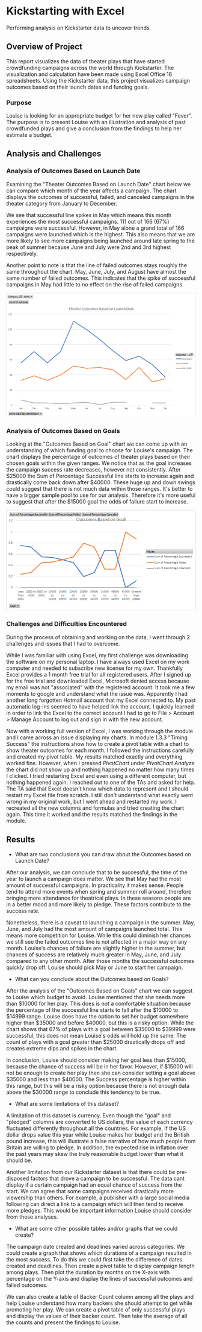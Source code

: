 
# Kickstarting with Excel
Performing analysis on Kickstarter data to uncover trends.

## Overview of Project
This report visualizes the data of theater plays that have started crowdfunding campaigns across the world through Kickstarter. The visualization and calculation have been made using Excel Office 16 spreadsheets. Using the Kickstarter data, this project visualizes campaign outcomes based on their launch dates and funding goals. 

### Purpose
Louise is looking for an appropriate budget for her new play called "Fever". The purpose is to present Louise with an illustration and analysis of past crowdfunded plays and give a conclusion from the findings to help her estimate a budget. 

## Analysis and Challenges
   


### Analysis of Outcomes Based on Launch Date

Examining the "Theater Outcomes Based on Launch Date" chart below we can compare which month of the year affects a campaign. The chart displays the outcomes of successful, failed, and canceled campaigns in the theater category from January to December. 

We see that successful line spikes in May which means this month experiences the most successful campaigns. 111 out of 166 (67%) campaigns were successful. However, in May alone a grand total of 166 campaigns were launched which is the highest. This also means that we are more likely to see more campaigns being launched around late spring to the peak of summer because June and July were 2nd and 3rd highest respectively.

Another point to note is that the line of failed outcomes stays roughly the same throughout the chart. May, June, July, and August have almost the same number of failed outcomes. This indicates that the spike of successful campaigns in May had little to no effect on the rise of failed campaigns. 

![Theater_Outcomes_vs_Launch_Date](https://github.com/XSR700/kickstarter-analysis/blob/main/Theater_Outcomes_vs_Launch_Date.png)


### Analysis of Outcomes Based on Goals

Looking at the "Outcomes Based on Goal" chart we can come up with an understanding of which funding goal to choose for Louise's campaign. The chart displays the percentage of outcomes of theater plays based on their chosen goals within the given ranges. We notice that as the goal increases the campaign success rate decreases, however not consistently. After $25000 the Sum of Percentage Successful line starts to increase again and drastically come back down after $40000. These huge up and down swings could suggest that there is not much data within those ranges. It's better to have a bigger sample pool to use for our analysis. Therefore it's more useful to suggest that after the $15000 goal the odds of failure start to increase.   

![Outcomes_vs_Goals](https://github.com/XSR700/kickstarter-analysis/blob/main/Outcomes_vs_Goals.png)

### Challenges and Difficulties Encountered

During the process of obtaining and working on the data, I went through 2 challenges and issues that I had to overcome. 

While I was familiar with using Excel, my first challenge was downloading the software on my personal laptop. I have always used Excel on my work computer and needed to subscribe new license for my own. Thankfully Excel provides a 1 month free trial for all registered users. After I signed up for the free trial and downloaded Excel, Microsoft denied access because my email was not "associated" with the registered account. It took me a few moments to google and understand what the issue was. Apparently I had another long forgotten Hotmail account that my Excel connected to. My past automatic log-ins seemed to have helped link the account. I quickly learned in order to link the Excel to the correct account I had to go to File > Account > Manage Account to log out and sign in with the new account.

Now with a working full version of Excel, I was working through the module and I came across an issue displaying my charts. In module 1.3.3 "Timing Success" the instructions show how to create a pivot table with a chart to show theater outcomes for each month. I followed the instructions carefully and created my pivot table. My results matched exactly and everything worked fine. However, when I pressed _PivotChart_ under _PivotChart Analyze_ the chart did not show up and nothing happened no matter how many times I clicked. I tried restarting Excel and even using a different computer, but nothing happened again. I reached out to one of the TAs and asked for help. The TA said that Excel doesn't know which data to represent and I should restart my Excel file from scratch. I still don't understand what exactly went wrong in my original work, but I went ahead and restarted my work. I recreated all the new columns and formulas and tried creating the chart again. This time it worked and the results matched the findings in the module.  



## Results

- What are two conclusions you can draw about the Outcomes based on Launch Date?

After our analysis, we can conclude that to be successful, the time of the year to launch a campaign does matter. We see that May had the most amount of successful campaigns. In practicality it makes sense. People tend to attend more events when spring and summer roll around, therefore bringing more attendance for theatrical plays. In these seasons people are in a better mood and more likely to pledge. These factors contribute to the success rate. 

Nonetheless, there is a caveat to launching a campaign in the summer. May, June, and July had the most amount of campaigns launched total. This means more competition for Louise. While this could diminish her chances we still see the failed outcomes line is not affected in a major way on any month. Louise's chances of failure are slightly higher in the summer, but chances of success are relatively much greater in May, June, and July compared to any other month. After those months the successful outcomes quickly drop off. Louise should pick May or June to start her campaign. 


- What can you conclude about the Outcomes based on Goals?

After the analysis of the "Outcomes Based on Goals" chart we can suggest to Louise which budget to avoid. Louise mentioned that she needs more than $10000 for her play. This does is not a comfortable situation because the percentage of the successful line starts to fall after the $10000 to $14999 range. Louise does have the option to set her budget somewhere higher than $35000 and before $40000, but this is a risky option. While the chart shows that 67% of plays with a goal between $35000 to $39999 were successful, this does not mean Louise's odds will hold up the same. The count of plays with a goal greater than  $25000 drastically drops off and creates extreme dips and spikes in the chart. 

In conclusion, Louise should consider making her goal less than $15000, because the chance of success will be in her favor. However, if $15000 will not be enough to create her play then she can consider setting a goal above $35000 and less than $40000. The Success percentage is higher within this range, but this will be a risky option because there is not enough data above the $30000 range to conclude this tendency to be true. 

- What are some limitations of this dataset?

A limitation of this dataset is currency. Even though the "goal" and "pledged" columns are converted to US dollars, the value of each currency fluctuated differently throughout all the countries. For example, If the US dollar drops value this year while Louise makes her budget and the British pound increase, this will illustrate a false narrative of how much people from Britain are willing to pledge. In addition, the expected rise in inflation over the past years may skew the truly reasonable budget lower than what it should be. 

Another limitation from our Kickstarter dataset is that there could be pre-disposed factors that drove a campaign to be successful. The data cant display if a certain campaign had an equal chance of success from the start. We can agree that some campaigns received drastically more viewership than others. For example, a publisher with a large social media following can direct a link to a campaign which will then tend to receive more pledges. This would be important information Louise should consider from these analyses.     

- What are some other possible tables and/or graphs that we could create?

The campaign date created and deadlines varied across categories. We could create a graph that shows which durations of a campaign resulted in the most success. To do this we could first take the difference of dates created and deadlines. Then create a pivot table to display campaign length among plays. Then plot the duration by months on the X-axis with percentage on the Y-axis and display the lines of successful outcomes and failed outcomes. 

We can also create a table of Backer Count column among all the plays and help Louise understand how many backers she should attempt to get while promoting her play. We can create a pivot table of only successful plays and display the values of their backer count. Then take the average of all the counts and present the findings to Louise. 

